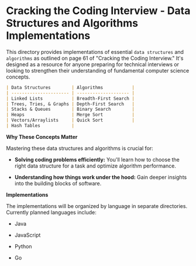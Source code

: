 # Cracking the Coding Interview - Data Structures and Algorithms Implementations

This directory provides implementations of essential `data structures` and `algorithms` as outlined on page 61 of "Cracking the Coding Interview." It's designed as a resource for anyone preparing for technical interviews or looking to strengthen their understanding of fundamental computer science concepts.

```markdown
| Data Structures        | Algorithms           |
| ---------------------- | -------------------- |
| Linked Lists           | Breadth-First Search |
| Trees, Tries, & Graphs | Depth-First Search   |
| Stacks & Queues        | Binary Search        |
| Heaps                  | Merge Sort           |
| Vectors/Arraylists     | Quick Sort           |
| Hash Tables            | 
```

**Why These Concepts Matter**

Mastering these data structures and algorithms is crucial for:

* **Solving coding problems efficiently:** You'll learn how to choose the right data structure for a task and optimize algorithm performance.

* **Understanding how things work under the hood:** Gain deeper insights into the building blocks of software.

**Implementations**

The implementations will be organized by language in separate directories. Currently planned languages include:

* Java

* JavaScript

* Python

* Go